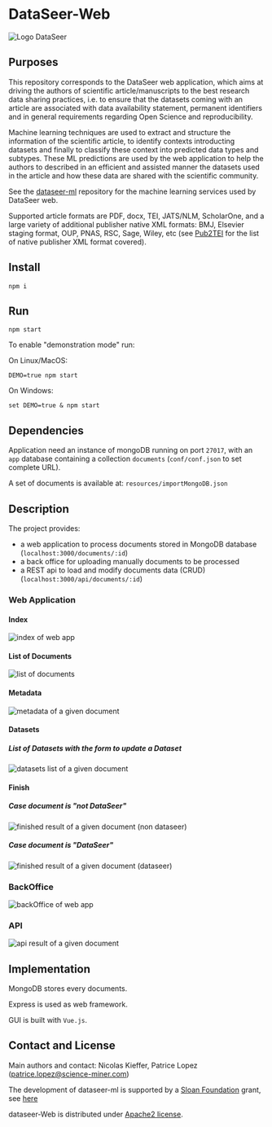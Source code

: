 # DataSeer-Web

![Logo DataSeer](/public/img/DataSeer-logo-75.png "Logo")

## Purposes

This repository corresponds to the DataSeer web application, which aims at driving the authors of scientific article/manuscripts to the best research data sharing practices, i.e. to ensure that the datasets coming with an article are associated with data availability statement, permanent identifiers and in general requirements regarding Open Science and reproducibility. 

Machine learning techniques are used to extract and structure the information of the scientific article, to identify contexts introducting datasets and finally to classify these context into predicted data types and subtypes. These ML predictions are used by the web application to help the authors to described in an efficient and assisted manner the datasets used in the article and how these data are shared with the scientific community. 

See the [dataseer-ml](https://github.com/dataseer/dataseer-ml) repository for the machine learning services used by DataSeer web.

Supported article formats are PDF, docx, TEI, JATS/NLM, ScholarOne, and a large variety of additional publisher native XML formats: BMJ, Elsevier staging format, OUP, PNAS, RSC, Sage, Wiley, etc (see [Pub2TEI](https://github.com/kermitt2/Pub2TEI) for the list of native publisher XML format covered).

## Install

``npm i``

## Run

``npm start``

To enable "demonstration mode" run:

On Linux/MacOS:

``DEMO=true npm start``

On Windows:

``set DEMO=true & npm start``

## Dependencies

Application need an instance of mongoDB running on port `27017`, with an `app` database containing a collection `documents` (`conf/conf.json` to set complete URL).

A set of documents is available at: `resources/importMongoDB.json`

## Description

The project provides: 

  - a web application to process documents stored in MongoDB database (`localhost:3000/documents/:id`)
  - a back office for uploading manually documents to be processed
  - a REST api to load and modify documents data (CRUD) (`localhost:3000/api/documents/:id`)
  
### Web Application

#### Index

![index of web app](/doc/index.png "Index of web app")

#### List of Documents

![list of documents](/doc/documents_list.jpg "List of documents")

#### Metadata

![metadata of a given document](/doc/metadata.jpg "metadata of a given document")

#### Datasets

##### List of Datasets with the form to update a Dataset

![datasets list of a given document](/doc/dataset_list.png "datasets list of a given document")

#### Finish

##### Case document is "not DataSeer"

![finished result of a given document (non dataseer)](/doc/finish.jpg "finished result of a given document (non dataseer)")

##### Case document is "DataSeer"

![finished result of a given document (dataseer)](/doc/finish_dataseer.jpg "finished result of a given document (dataseer)")

### BackOffice

![backOffice of web app](/doc/backoffice.png "BackOffice of web app")

### API

![api result of a given document](/doc/api.jpg "api result of a given document")

## Implementation

MongoDB stores every documents.

Express is used as web framework. 

GUI is built with `Vue.js`.

## Contact and License

Main authors and contact: Nicolas Kieffer, Patrice Lopez (<patrice.lopez@science-miner.com>)

The development of dataseer-ml is supported by a [Sloan Foundation](https://sloan.org/) grant, see [here](https://coko.foundation/coko-receives-sloan-foundation-grant-to-build-dataseer-a-missing-piece-in-the-data-sharing-puzzle/)

dataseer-Web is distributed under [Apache2 license](https://www.apache.org/licenses/LICENSE-2.0).
